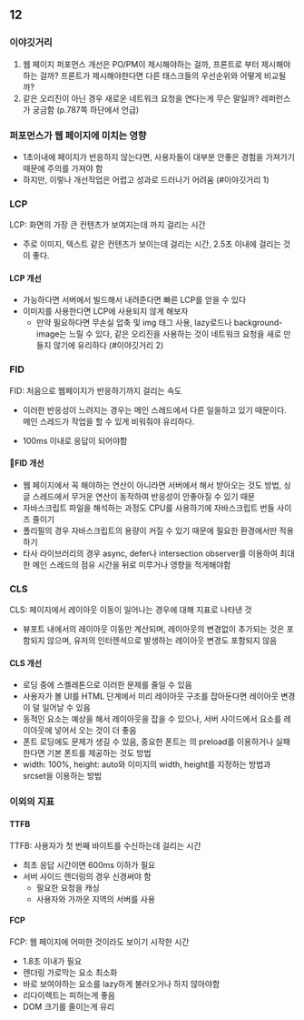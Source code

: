 ## 12

### 이야깃거리

1. 웹 페이지 퍼포먼스 개선은 PO/PM이 제시해야하는 걸까, 프론트로 부터 제시해야하는 걸까? 프론트가 제시해야한다면 다른 태스크들의 우선순위와 어떻게 비교될까?
2. 같은 오리진이 아닌 경우 새로운 네트워크 요청을 연다는게 무슨 말일까? 레퍼런스가 궁금함 (p.787쪽 하단에서 언급)

### 퍼포먼스가 웹 페이지에 미치는 영향

- 1초이내에 페이지가 반응하지 않는다면, 사용자들이 대부분 안좋은 경험을 가져가기 때문에 주의를 가져야 함
- 하지만, 이렇나 개선작업은 어렵고 성과로 드러나기 어려움 (#이야깃거리 1)

### LCP

LCP: 화면의 가장 큰 컨텐츠가 보여지는데 까지 걸리는 시간

- 주로 이미지, 텍스트 같은 컨텐츠가 보이는데 걸리는 시간, 2.5초 이내에 걸리는 것이 좋다.

#### LCP 개선

- 가능하다면 서버에서 빌드해서 내려준다면 빠른 LCP를 얻을 수 있다
- 이미지를 사용한다면 LCP에 사용되지 않게 해보자
  - 만약 필요하다면 무손실 압축 및 img 태그 사용, lazy로드나 background-image는 느릴 수 있다, 같은 오리진을 사용하는 것이 네트워크 요청을 새로 만들지 않기에 유리하다 (#이야깃거리 2)

### FID

FID: 처음으로 웹페이지가 반응하기까지 걸리는 속도

- 이러한 반응성이 느려지는 경우는 메인 스레드에서 다른 일을하고 있기 때문이다. 메인 스레드가 작업을 할 수 있게 비워줘야 유리하다.

- 100ms 이내로 응답이 되어야함

#### FID 개선

- 웹 페이지에서 꼭 해야하는 연산이 아니라면 서버에서 해서 받아오는 것도 방법, 싱글 스레드에서 무거운 연산이 동작하여 반응성이 안좋아질 수 있기 때문
- 자바스크립트 파일을 해석하는 과정도 CPU를 사용하기에 자바스크립트 번들 사이즈 줄이기
- 폴리필의 경우 자바스크립트의 용량이 커질 수 있기 때문에 필요한 환경에서만 적용하기
- 타사 라이브러리의 경우 async, defer나 intersection observer를 이용하여 최대한 메인 스레드의 점유 시간을 뒤로 미루거나 영향을 적게해야함

### CLS

CLS: 페이지에서 레이아웃 이동이 일어나는 경우에 대해 지표로 나타낸 것

- 뷰포트 내에서의 레이아웃 이동만 계산되며, 레이아웃의 변경없이 추가되는 것은 포함되지 않으며, 유저의 인터렌셕으로 발생하는 레이아웃 변경도 포함되지 않음

#### CLS 개선

- 로딩 중에 스켈레톤으로 이러한 문제를 줄일 수 있음
- 사용자가 볼 UI를 HTML 단계에서 미리 레이아웃 구조를 잡아둔다면 레이아웃 변경이 덜 일어날 수 있음
- 동적인 요소는 예상을 해서 레이아웃을 잡을 수 있으나, 서버 사이드에서 요소를 레이아웃에 넣어서 오는 것이 더 좋음
- 폰트 로딩에도 문제가 생길 수 있음, 중요한 폰트는 <link>의 preload를 이용하거나 실패한다면 기본 폰트를 제공하는 것도 방법
- width: 100%, height: auto와 이미지의 width, height를 지정하는 방법과 srcset을 이용하는 방법

### 이외의 지표

#### TTFB

TTFB: 사용자가 첫 번째 바이트를 수신하는데 걸리는 시간

- 최초 응답 시간이면 600ms 이하가 필요
- 서버 사이드 렌더링의 경우 신경써야 함
  - 필요한 요청을 캐싱
  - 사용자와 가까운 지역의 서버를 사용

#### FCP

FCP: 웹 페이지에 어떠한 것이라도 보이기 시작한 시간

- 1.8초 이내가 필요
- 렌더링 가로막는 요소 최소화
- 바로 보여야하는 요소를 lazy하게 불러오거나 하지 않아야함
- 리다이렉트는 피하는게 좋음
- DOM 크기를 줄이는게 유리
